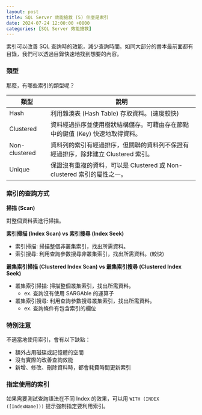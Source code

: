 ```yaml
---
layout: post
title: SQL Server 效能搶救 (5) 什麼是索引
date: 2024-07-24 12:00:00 +0800
categories: [SQL Server 效能搶救]
--- 
```


索引可以改善 SQL 查詢時的效能，減少查詢時間。如同大部分的書本最前面都有目錄，我們可以透過目錄快速地找到想要的內容。

### 類型

那麼，有哪些索引的類型呢？  

| 類型 | 說明 |
| --- | --- |
| Hash | 利用雜湊表 (Hash Table) 存取資料。(速度較快) |
| Clustered | 資料經過排序並使用樹狀結構儲存。可藉由存在節點中的鍵值 (Key) 快速地取得資料。 |
| Non-clustered | 資料列的索引有經過排序，但關聯的資料列不保證有經過排序，除非建立 Clustered 索引。|
| Unique | 保證沒有重複的資料，可以是 Clustered 或 Non-clustered 索引的屬性之一。|

### 索引的查詢方式

**掃描 (Scan)**

對整個資料表進行掃描。

**索引掃描 (Index Scan) vs 索引搜尋 (Index Seek)**

- 索引掃描: 掃描整個非叢集索引，找出所需資料。
- 索引搜尋: 利用查詢參數搜尋非叢集索引，找出所需資料。(較快)

**叢集索引掃描 (Clustered Index Scan) vs 叢集索引搜尋 (Clustered Index Seek)**

- 叢集索引掃描: 掃描整個叢集索引，找出所需資料。
  - ex. 查詢沒有使用 SARGAble 的運算子
- 叢集索引搜尋: 利用查詢參數搜尋叢集索引，找出所需資料。
  - ex. 查詢條件有包含索引的欄位

### 特別注意

不適當地使用索引，會有以下缺點：

- 額外占用磁碟或記憶體的空間
- 沒有實際的改善查詢效能
- 新增、修改、刪除資料時，都會耗費時間更新索引

### 指定使用的索引

如果需要測試查詢語法在不同 Index 的效果，可以用 `WITH (INDEX ([IndexName]))` 提示強制指定要利用索引。